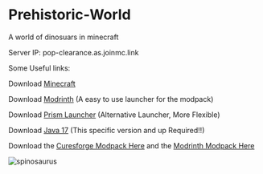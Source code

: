 # Prehistoric-World
A world of dinosuars in minecraft


Server IP: pop-clearance.as.joinmc.link
  

Some Useful links:

Download [Minecraft](https://www.minecraft.net/en-us/download)

Download [Modrinth](https://modrinth.com/app) (A easy to use launcher for the modpack)

Download [Prism Launcher](https://prismlauncher.org/download/windows/) (Alternative Launcher, More Flexible)

Download [Java 17](https://download.oracle.com/java/17/archive/jdk-17.0.12_windows-x64_bin.exe) (This specific version and up Required!!)

Download the [Curesforge Modpack Here](https://www.curseforge.com/minecraft/modpacks/prehistoric-world-dinosaurs-adventure/download/6796771) and the [Modrinth Modpack Here](https://github.com/Ranoreal/Prehistoric-World/releases/tag/1.2.0)

![spinosaurus](https://www.superherotoystore.com/cdn/shop/articles/Blog_Banners_11_e325b223-a705-4062-a83a-66a2548fde70_1600x.jpg?v=1746545950) 
